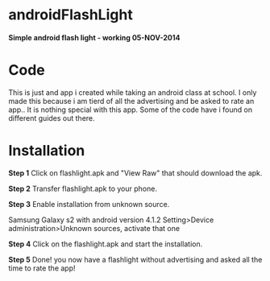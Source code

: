 androidFlashLight
=================

<h4>Simple android flash light - working 05-NOV-2014</h4>

<h1>Code</h1>
This is just and app i created while taking an android class at school. I only made this because i am tierd
of all the advertising and be asked to rate an app.. It is nothing special with this app. Some of the code
have i found on different guides out there.

<h1>Installation</h1>
<p><b>Step 1</b> Click on flashlight.apk and "View Raw" that should download the apk.</p>
<p><b>Step 2</b> Transfer flashlight.apk to your phone.</p>
<p><b>Step 3</b> Enable installation from unknown source.</p>
     Samsung Galaxy s2 with android version 4.1.2
     Setting>Device administration>Unknown sources, activate that one
<p><b>Step 4</b> Click on the flashlight.apk and start the installation.</p>
<p><b>Step 5</b> Done! you now have a flashlight without advertising and asked all the time to rate the app!</p>
